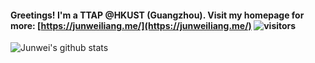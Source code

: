 



#### Greetings! I'm a TTAP @HKUST (Guangzhou). Visit my homepage for more: [https://junweiliang.me/](https://junweiliang.me/) ![visitors](https://visitor-badge.glitch.me/badge?page_id=JunweiLiang.JunweiLiang&right_color=green)

<!-- From this repo: https://github.com/anuraghazra/github-readme-stats -->
![Junwei's github stats](https://github-readme-stats.vercel.app/api?username=JunweiLiang&show_icons=false&count_private=true&include_all_commits=true&hide=prs,issues,contribs&theme=vue&hide_title=true&hide_rank=true)




